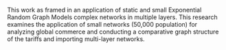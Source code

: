 This work as framed in an application of static and small Exponential Random Graph Models complex networks in multiple layers. This research examines the application of small networks (50,000 population) for analyzing global commerce and conducting a comparative graph structure of the tariffs and importing multi-layer networks.
